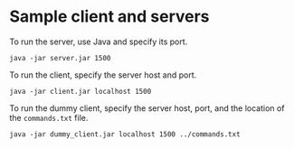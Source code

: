 # Sample client and servers

To run the server, use Java and specify its port.

```
java -jar server.jar 1500
```

To run the client, specify the server host and port.

```
java -jar client.jar localhost 1500
```

To run the dummy client, specify the server host, port, and the location of the `commands.txt` file.

```
java -jar dummy_client.jar localhost 1500 ../commands.txt
```

